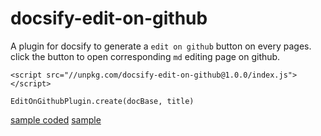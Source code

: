 # docsify-edit-on-github
A plugin for docsify to generate a `edit on github` button on every pages. click the button to open corresponding `md` editing page on github.

```
<script src="//unpkg.com/docsify-edit-on-github@1.0.0/index.js"></script>

EditOnGithubPlugin.create(docBase, title)
```

[sample coded](https://github.com/njleonzhang/vue-data-tables/blob/master/docs/index.html#L83)
[sample](https://njleonzhang.github.io/vue-data-tables/#/renderTable)

